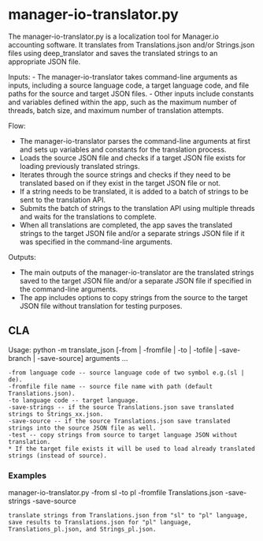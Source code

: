 # manager-io-translator.py

The manager-io-translator.py is a localization tool for Manager.io accounting software. It translates from Translations.json and/or Strings.json files using deep_translator and saves the translated strings to an appropriate JSON file.

Inputs: - The manager-io-translator takes command-line arguments as inputs, including a source language code, a target language code, and file paths for the source and target JSON files. - Other inputs include constants and variables defined within the app, such as the maximum number of threads, batch size, and maximum number of translation attempts.

Flow:

- The manager-io-translator parses the command-line arguments at first and sets up variables and constants for the translation process.
- Loads the source JSON file and checks if a target JSON file exists for loading previously translated strings.
- Iterates through the source strings and checks if they need to be translated based on if they exist in the target JSON file or not.
- If a string needs to be translated, it is added to a batch of strings to be sent to the translation API.
- Submits the batch of strings to the translation API using multiple threads and waits for the translations to complete.
- When all translations are completed, the app saves the translated strings to the target JSON file and/or a separate strings JSON file if it was specified in the command-line arguments.

Outputs:

- The main outputs of the manager-io-translator are the translated strings saved to the target JSON file and/or a separate JSON file if specified in the command-line arguments.
- The app includes options to copy strings from the source to the target JSON file without translation for testing purposes.

## CLA

Usage: python -m translate_json [-from | -fromfile | -to | -tofile | -save-branch | -save-source] arguments ...

    -from language code -- source language code of two symbol e.g.(sl | de).
    -fromfile file name -- source file name with path (default Translations.json).
    -to language code -- target language.
    -save-strings -- if the source Translations.json save translated strings to Strings_xx.json.
    -save-source -- if the source Translations.json save translated strings into the source JSON file as well.
    -test -- copy strings from source to target language JSON without translation.
    * If the target file exists it will be used to load already translated strings (instead of source).

### Examples

manager-io-translator.py -from sl -to pl -fromfile Translations.json -save-strings -save-source

    translate strings from Translations.json from "sl" to "pl" language, save results to Translations.json for "pl" language, Translations_pl.json, and Strings_pl.json.
